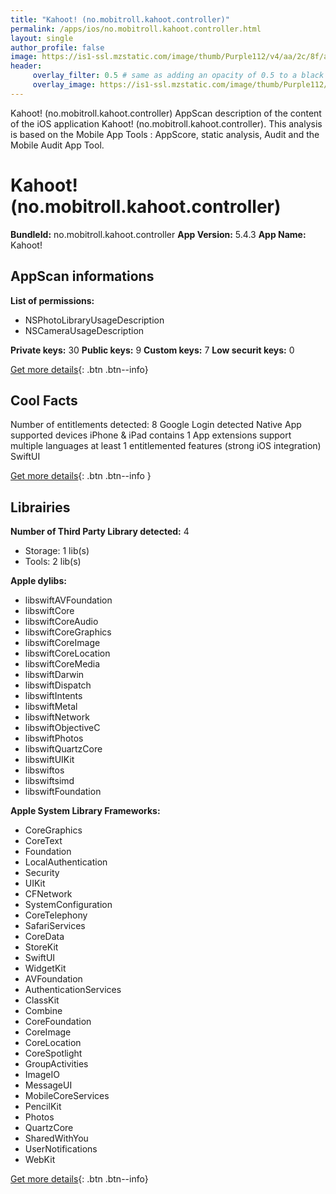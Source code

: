 ```yaml
---
title: "Kahoot! (no.mobitroll.kahoot.controller)"
permalink: /apps/ios/no.mobitroll.kahoot.controller.html
layout: single
author_profile: false
image: https://is1-ssl.mzstatic.com/image/thumb/Purple112/v4/aa/2c/8f/aa2c8f57-d7aa-c68b-0f5a-7a5111994ac5/AppIcon-0-0-1x_U007emarketing-0-0-0-7-0-0-sRGB-0-0-0-GLES2_U002c0-512MB-85-220-0-0.png/512x512bb.jpg
header: 
     overlay_filter: 0.5 # same as adding an opacity of 0.5 to a black background
     overlay_image: https://is1-ssl.mzstatic.com/image/thumb/Purple112/v4/aa/2c/8f/aa2c8f57-d7aa-c68b-0f5a-7a5111994ac5/AppIcon-0-0-1x_U007emarketing-0-0-0-7-0-0-sRGB-0-0-0-GLES2_U002c0-512MB-85-220-0-0.png/512x512bb.jpg
---
```

Kahoot! (no.mobitroll.kahoot.controller) AppScan description of the content of the iOS application Kahoot! (no.mobitroll.kahoot.controller). This analysis is based on the Mobile App Tools : AppScore, static analysis, Audit and the Mobile Audit App Tool.

# Kahoot! (no.mobitroll.kahoot.controller)

**BundleId:** no.mobitroll.kahoot.controller
**App Version:** 5.4.3
**App Name:** Kahoot!


## AppScan informations 

**List of permissions:** 
- NSPhotoLibraryUsageDescription
- NSCameraUsageDescription
  
  
**Private keys:** 30
**Public keys:** 9
**Custom keys:** 7
**Low securit keys:** 0
  
[Get more details](/pricing.html){: .btn .btn--info}

## Cool Facts

Number of entitlements detected: 8
Google Login detected
Native App
supported devices iPhone & iPad
contains 1 App extensions
support multiple languages
at least 1 entitlemented features (strong iOS integration)
SwiftUI
  
[Get more details](/pricing.html){: .btn .btn--info }

## Librairies 
**Number of Third Party Library detected:** 4
- Storage: 1 lib(s)
- Tools: 2 lib(s)


**Apple dylibs:**
- libswiftAVFoundation
- libswiftCore
- libswiftCoreAudio
- libswiftCoreGraphics
- libswiftCoreImage
- libswiftCoreLocation
- libswiftCoreMedia
- libswiftDarwin
- libswiftDispatch
- libswiftIntents
- libswiftMetal
- libswiftNetwork
- libswiftObjectiveC
- libswiftPhotos
- libswiftQuartzCore
- libswiftUIKit
- libswiftos
- libswiftsimd
- libswiftFoundation


**Apple System Library Frameworks:**
- CoreGraphics
- CoreText
- Foundation
- LocalAuthentication
- Security
- UIKit
- CFNetwork
- SystemConfiguration
- CoreTelephony
- SafariServices
- CoreData
- StoreKit
- SwiftUI
- WidgetKit
- AVFoundation
- AuthenticationServices
- ClassKit
- Combine
- CoreFoundation
- CoreImage
- CoreLocation
- CoreSpotlight
- GroupActivities
- ImageIO
- MessageUI
- MobileCoreServices
- PencilKit
- Photos
- QuartzCore
- SharedWithYou
- UserNotifications
- WebKit


  
[Get more details](/pricing.html){: .btn .btn--info}

